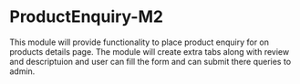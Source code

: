 # ProductEnquiry-M2
This module will provide functionality to place product enquiry for on products details page. The module will create extra tabs along with review and descriptuion and user can fill the form and can submit there queries to admin.

